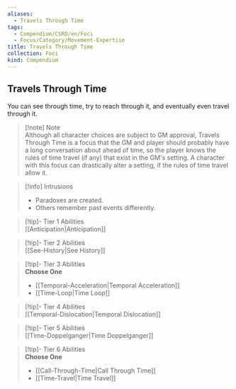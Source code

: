 ```yaml
---
aliases:
  - Travels Through Time
tags:
  - Compendium/CSRD/en/Foci
  - Focus/Category/Movement-Expertise
title: Travels Through Time
collection: Foci
kind: Compendium
---
```

## Travels Through Time  
You can see through time, try to reach through it, and eventually even travel through it.  

>[!note] Note  
>Although all character choices are subject to GM approval, Travels Through Time is a focus that the GM and player should probably have a long conversation about ahead of time, so the player knows the rules of time travel (if any) that exist in the GM's setting. A character with this focus can drastically alter a setting, if the rules of time travel allow it. 
  

>[!info] Intrusions  
>- Paradoxes are created.  
>- Others remember past events differently.  


>[!tip]- Tier 1 Abilities  
> [[Anticipation|Anticipation]]  


>[!tip]- Tier 2 Abilities  
> [[See-History|See History]]  


>[!tip]- Tier 3 Abilities  
> **Choose One**  
>- [[Temporal-Acceleration|Temporal Acceleration]]  
>- [[Time-Loop|Time Loop]]  


>[!tip]- Tier 4 Abilities  
> [[Temporal-Dislocation|Temporal Dislocation]]  


>[!tip]- Tier 5 Abilities  
> [[Time-Doppelganger|Time Doppelganger]]  


>[!tip]- Tier 6 Abilities  
> **Choose One**  
>- [[Call-Through-Time|Call Through Time]]  
>- [[Time-Travel|Time Travel]]